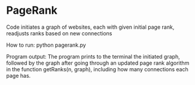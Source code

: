 # PageRank
Code initiates a graph of websites, each with given initial page rank, readjusts ranks based on new connections

How to run:
  python pagerank.py

Program output:
  The program prints to the terminal the initiated graph, followed by the graph after going through an updated page rank algorithm in the function getRanks(n, graph), including how many connections each page has.
  
